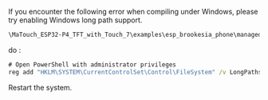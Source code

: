 If you encounter the following error when compiling under Windows, please try enabling Windows long path support.
```txt
\MaTouch_ESP32-P4_TFT_with_Touch_7\examples\esp_brookesia_phone\managed_components\espressif__esp_wifi_remote\dummy_src.c.obj.d: No such file or directory
```

do :

```cmd
# Open PowerShell with administrator privileges
reg add "HKLM\SYSTEM\CurrentControlSet\Control\FileSystem" /v LongPathsEnabled /t REG_DWORD /d 1
```

Restart the system.